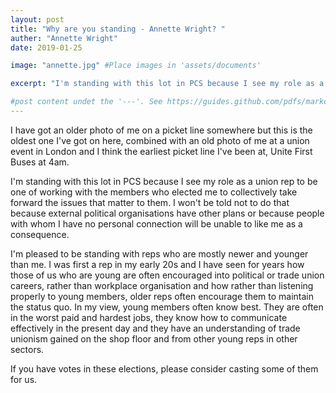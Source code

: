 ```yaml
---
layout: post
title: "Why are you standing - Annette Wright? "
auther: "Annette Wright"
date: 2019-01-25

image: "annette.jpg" #Place images in 'assets/documents'

excerpt: "I'm standing with this lot in PCS because I see my role as a union rep to be one of working with the members who elected me to collectively take forward the issues that matter to them. I won't be told not to do that because external political organisations have other plans or because people with whom I have no personal connection will be unable to like me as a consequence."

#post content undet the '---'. See https://guides.github.com/pdfs/markdown-cheatsheet-online.pdf for markdown examples. 
---
```

I have got an older photo of me on a picket line somewhere but this is the oldest one I've got on here, combined with an old photo of me at a union event in London and I think the earliest picket line I've been at, Unite First Buses at 4am.

I'm standing with this lot in PCS because I see my role as a union rep to be one of working with the members who elected me to collectively take forward the issues that matter to them. I won't be told not to do that because external political organisations have other plans or because people with whom I have no personal connection will be unable to like me as a consequence. 

I'm pleased to be standing with reps who are mostly newer and younger than me. I was first a rep in my early 20s and I have seen for years how those of us who are young are often encouraged  into political or trade union careers, rather than workplace organisation and how rather than listening properly to young members, older reps often encourage them to maintain the status quo. In my view, young members often know best. They are often in the worst paid and hardest jobs, they know how to communicate effectively in the present day and they have an understanding of trade unionism gained on the shop floor and from other young reps in other sectors. 

If you have votes in these elections, please consider casting some of them for us.
